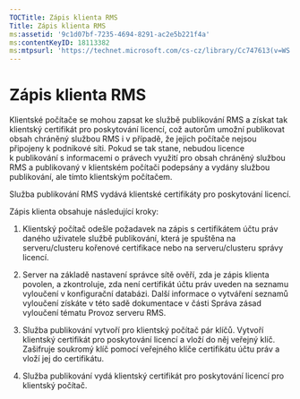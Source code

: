```yaml
---
TOCTitle: Zápis klienta RMS
Title: Zápis klienta RMS
ms:assetid: '9c1d07bf-7235-4694-8291-ac2e5b221f4a'
ms:contentKeyID: 18113382
ms:mtpsurl: 'https://technet.microsoft.com/cs-cz/library/Cc747613(v=WS.10)'
---
```


Zápis klienta RMS
=================

Klientské počítače se mohou zapsat ke službě publikování RMS a získat tak klientský certifikát pro poskytování licencí, což autorům umožní publikovat obsah chráněný službou RMS i v případě, že jejich počítače nejsou připojeny k podnikové síti. Pokud se tak stane, nebudou licence k publikování s informacemi o právech využití pro obsah chráněný službou RMS a publikovaný v klientském počítači podepsány a vydány službou publikování, ale tímto klientským počítačem.

Služba publikování RMS vydává klientské certifikáty pro poskytování licencí.

Zápis klienta obsahuje následující kroky:

1.  Klientský počítač odešle požadavek na zápis s certifikátem účtu práv daného uživatele službě publikování, která je spuštěna na serveru/clusteru kořenové certifikace nebo na serveru/clusteru správy licencí.

2.  Server na základě nastavení správce sítě ověří, zda je zápis klienta povolen, a zkontroluje, zda není certifikát účtu práv uveden na seznamu vyloučení v konfigurační databázi. Další informace o vytváření seznamů vyloučení získáte v této sadě dokumentace v části Správa zásad vyloučení tématu Provoz serveru RMS.

3.  Služba publikování vytvoří pro klientský počítač pár klíčů. Vytvoří klientský certifikát pro poskytování licencí a vloží do něj veřejný klíč. Zašifruje soukromý klíč pomocí veřejného klíče certifikátu účtu práv a vloží jej do certifikátu.

4.  Služba publikování vydá klientský certifikát pro poskytování licencí pro klientský počítač.

